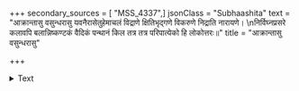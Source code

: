 +++
secondary_sources = [ "MSS_4337",]
jsonClass = "Subhaashita"
text = "आक्रान्तासु वसुन्धरासु यवनैरासेतुहेमाचलं विद्राणे क्षितिभृद्गणे विकरुणे निद्राति नारायणे।  \nनिर्विघ्नप्रसरे कलावपि बलान्निष्कण्टकं वैदिकं पन्थानं किल तत्र तत्र परिपात्येको हि लोकोत्तरः॥"
title = "आक्रान्तासु वसुन्धरासु"

+++

<details><summary>Text</summary>

आक्रान्तासु वसुन्धरासु यवनैरासेतुहेमाचलं विद्राणे क्षितिभृद्गणे विकरुणे निद्राति नारायणे।  
निर्विघ्नप्रसरे कलावपि बलान्निष्कण्टकं वैदिकं पन्थानं किल तत्र तत्र परिपात्येको हि लोकोत्तरः॥
</details>
